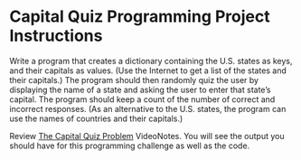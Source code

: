 # Capital Quiz Programming Project Instructions

Write a program that creates a dictionary containing the U.S. states as keys, and their capitals as values. (Use the Internet to get a list of the states and their capitals.) The program should then randomly quiz the user by displaying the name of a state and asking the user to enter that state’s capital. The program should keep a count of the number of correct and incorrect responses. (As an alternative to the U.S. states, the program can use the names of countries and their capitals.)

Review [The Capital Quiz Problem](https://mediaplayer.pearsoncmg.com/assets/_video.true/The_Capital_Quiz_Problem) VideoNotes. You will see the output you should have for this programming challenge as well as the code.

